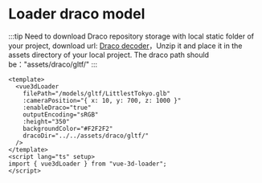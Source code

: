 # Loader draco model

:::tip
Need to download Draco repository storage with local static folder of your project, download url: [Draco decoder](https://github.com/king2088/vue-3d-loader/blob/master/public/assets/draco.7z)，Unzip it and place it in the assets directory of your local project. The draco path should be："assets/draco/gltf/"
:::
<LoaderDracoModel/>

```vue
<template>
  <vue3dLoader
    filePath="/models/gltf/LittlestTokyo.glb"
    :cameraPosition="{ x: 10, y: 700, z: 1000 }"
    :enableDraco="true"
    outputEncoding="sRGB"
    :height="350"
    backgroundColor="#F2F2F2"
    dracoDir="../../assets/draco/gltf/"
  />
</template>
<script lang="ts" setup>
import { vue3dLoader } from "vue-3d-loader";
</script>
```
